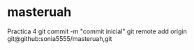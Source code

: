 # masteruah
Practica 4
git commit -m "commit inicial"
git remote add origin git@github:sonia5555/masteruah,git
